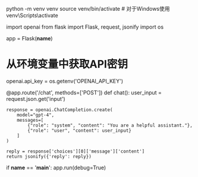 python -m venv venv
source venv/bin/activate  # 对于Windows使用 venv\Scripts\activate

import openai
from flask import Flask, request, jsonify
import os

app = Flask(__name__)

# 从环境变量中获取API密钥
openai.api_key = os.getenv('OPENAI_API_KEY')

@app.route('/chat', methods=['POST'])
def chat():
    user_input = request.json.get('input')
    
    response = openai.ChatCompletion.create(
        model="gpt-4",
        messages=[
            {"role": "system", "content": "You are a helpful assistant."},
            {"role": "user", "content": user_input}
        ]
    )
    
    reply = response['choices'][0]['message']['content']
    return jsonify({'reply': reply})

if __name__ == '__main__':
    app.run(debug=True)
